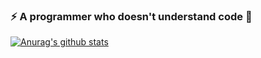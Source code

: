### ⚡ A programmer who doesn't understand code 👋
[![Anurag's github stats](https://github-readme-stats.vercel.app/api?username=vitaminx&show_icons=true$card_width=800&theme=merko)](https://github.com/vitaminx/github-readme-stats)

<!--
**vitaminx/vitaminx** is a ✨ _special_ ✨ repository because its `README.md` (this file) appears on your GitHub profile.

Here are some ideas to get you started:

- 🔭 I’m currently working on ...
- 🌱 I’m currently learning ...
- 👯 I’m looking to collaborate on ...
- 🤔 I’m looking for help with ...
- 💬 Ask me about ...
- 📫 How to reach me: ...
- 😄 Pronouns: ...
- ⚡ Fun fact: ...

![](https://github-readme-stats.vercel.app/api/top-langs/?username=vitaminx&show_icons&theme=merko)
[![Top Langs](https://github-readme-stats.vercel.app/api/top-langs/?username=vitaminx&show_icons=true&theme=merko)](https://github.com/vitaminx/github-readme-stats)

-->
